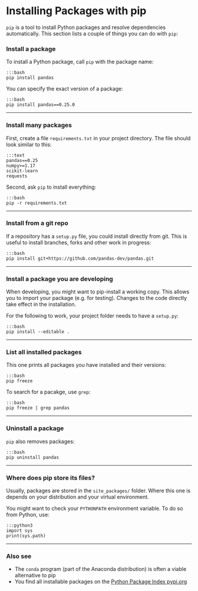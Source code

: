 
# Installing Packages with pip

`pip` is a tool to install Python packages and resolve dependencies automatically. This section lists a couple of things you can do with `pip`:

### Install a package

To install a Python package, call `pip` with the package name:

    :::bash
    pip install pandas

You can specify the exact version of a package:

    :::bash
    pip install pandas==0.25.0

----

### Install many packages

First, create a file `requirements.txt` in your project directory. The file should look similar to this:

    :::text
    pandas==0.25
    numpy>=1.17
    scikit-learn
    requests

Second, ask `pip` to install everything:

    :::bash
    pip -r requirements.txt

----

### Install from a git repo

If a repository has a `setup.py` file, you could install directly from git. This is useful to install branches, forks and other work in progress:

    :::bash
    pip install git+https://github.com/pandas-dev/pandas.git

----

### Install a package you are developing

When developing, you might want to pip-install a working copy. This allows you to import your package (e.g. for testing). Changes to the code directly take effect in the installation.

For the following to work, your project folder needs to have a `setup.py`:

    :::bash
    pip install --editable .

----

### List all installed packages

This one prints all packages you have installed and their versions:

    :::bash
    pip freeze

To search for a pacakge, use `grep`:

    :::bash
    pip freeze | grep pandas

----
### Uninstall a package

`pip` also removes packages:

    :::bash
    pip uninstall pandas

----

### Where does pip store its files?

Usually, packages are stored in the `site_packages/` folder. Where this one is depends on your distribution and your virtual environment.

You might want to check your `PYTHONPATH` environment variable. To do so from Python, use:

    :::python3
    import sys
    print(sys.path)

----

### Also see

* The `conda` program (part of the Anaconda distribution) is often a viable alternative to pip
* You find all installable packages on the [Python Package Index pypi.org](http://pypi.org)
